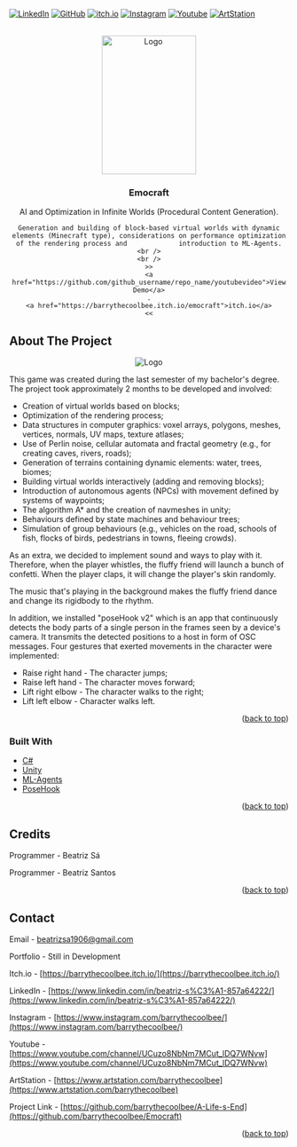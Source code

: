 <div id="top"></div>

[![LinkedIn][linkedin-shield]][linkedin-url]
[![GitHub][github-shield]][github-url]
[![itch.io][itch-shield]][itch-url]
[![Instagram][instagram-shield]][instagram-url]
[![Youtube][youtube-shield]][youtube-url]
[![ArtStation][artstation-shield]][artstation-url]

<!-- PROJECT LOGO -->
<br />
<div align="center">
  <a href="https://github.com/barrythecoolbee/Emocraft">
    <img src="Assets/Sprites/CharSprites/Idle/Idle1.png" alt="Logo" width="170" height="250">
  </a>

<h3 align="center">Emocraft</h3>

  <p align="center">
    AI and Optimization in Infinite Worlds (Procedural Content Generation).

    Generation and building of block-based virtual worlds with dynamic elements (Minecraft type), considerations on performance optimization of the rendering process and             introduction to ML-Agents.
    <br />
    <br />
    >>
    <a href="https://github.com/github_username/repo_name/youtubevideo">View Demo</a>
    .
    <a href="https://barrythecoolbee.itch.io/emocraft">itch.io</a>
    <<
  </p>
</div>




<!-- ABOUT THE PROJECT -->
## About The Project

<p align="center">
<img src="Assets/Sprites/UI/Untitled_Artwork 9.png" alt="Logo">
</p>

This game was created during the last semester of my bachelor's degree. The project took approximately 2 months to be developed and involved:

* Creation of virtual worlds based on blocks;
* Optimization of the rendering process;
* Data structures in computer graphics: voxel arrays, polygons, meshes, vertices, normals, UV maps, texture atlases; 
* Use of Perlin noise, cellular automata and fractal geometry (e.g., for creating caves, rivers, roads);
* Generation of terrains containing dynamic elements: water, trees, biomes; 
* Building virtual worlds interactively (adding and removing blocks);
* Introduction of autonomous agents (NPCs) with movement defined by systems of waypoints; 
* The algorithm A* and the creation of navmeshes in unity;
* Behaviours defined by state machines and behaviour trees; 
* Simulation of group behaviours (e.g., vehicles on the road, schools of fish, flocks of birds, pedestrians in towns, fleeing crowds). 

As an extra, we decided to implement sound and ways to play with it. Therefore, when the player whistles, the fluffy friend will launch a bunch of confetti. When the player claps, it will change the player's skin randomly.  

The music that's playing in the background makes the fluffy friend dance and change its rigidbody to the rhythm. 

In addition, we installed "poseHook v2" which is an app that continuously detects the body parts of a single person in the frames seen by a device's camera. It transmits the detected positions to a host in form of OSC messages. Four gestures that exerted movements in the character were implemented:

* Raise right hand - The character jumps;
* Raise left hand - The character moves forward;
* Lift right elbow - The character walks to the right;
* Lift left elbow - Character walks left.

<p align="right">(<a href="#top">back to top</a>)</p>



### Built With

* [C#](https://en.wikipedia.org/wiki/C_Sharp_(programming_language))
* [Unity](https://unity.com/)
* [ML-Agents](https://github.com/Unity-Technologies/ml-agents)
* [PoseHook](https://play.google.com/store/apps/details?id=com.hollyhook.posehook&hl=pt&gl=US)

<p align="right">(<a href="#top">back to top</a>)</p>

## Credits

Programmer - Beatriz Sá 

Programmer - Beatriz Santos

<p align="right">(<a href="#top">back to top</a>)</p>


<!-- CONTACT -->
## Contact

Email - beatrizsa1906@gmail.com

Portfolio - Still in Development

Itch.io - [https://barrythecoolbee.itch.io/](https://barrythecoolbee.itch.io/)

LinkedIn - [https://www.linkedin.com/in/beatriz-s%C3%A1-857a64222/](https://www.linkedin.com/in/beatriz-s%C3%A1-857a64222/)

Instagram - [https://www.instagram.com/barrythecoolbee/](https://www.instagram.com/barrythecoolbee/)

Youtube - [https://www.youtube.com/channel/UCuzo8NbNm7MCut_lDQ7WNvw](https://www.youtube.com/channel/UCuzo8NbNm7MCut_lDQ7WNvw)

ArtStation - [https://www.artstation.com/barrythecoolbee](https://www.artstation.com/barrythecoolbee)

Project Link - [https://github.com/barrythecoolbee/A-Life-s-End](https://github.com/barrythecoolbee/Emocraft)

<p align="right">(<a href="#top">back to top</a>)</p>


[linkedin-shield]: https://img.shields.io/badge/-LinkedIn-black.svg?style=for-the-badge&logo=linkedin&colorB=555
[linkedin-url]: https://www.linkedin.com/in/beatriz-s%C3%A1-857a64222/
[github-shield]: https://img.shields.io/badge/-GitHub-black.svg?style=for-the-badge&logo=github&colorB=555
[github-url]: https://github.com/barrythecoolbee
[itch-shield]: https://img.shields.io/badge/-itch.io-black.svg?style=for-the-badge&logo=itch.io&colorB=555
[itch-url]: https://barrythecoolbee.itch.io/
[instagram-shield]: https://img.shields.io/badge/-Instagram-black.svg?style=for-the-badge&logo=instagram&colorB=555
[instagram-url]: https://www.instagram.com/barrythecoolbee/
[youtube-shield]: https://img.shields.io/badge/-Youtube-black.svg?style=for-the-badge&logo=youtube&colorB=555
[youtube-url]: https://www.youtube.com/channel/UCuzo8NbNm7MCut_lDQ7WNvw
[artstation-shield]: https://img.shields.io/badge/-ArtStation-black.svg?style=for-the-badge&logo=artstation&colorB=555
[artstation-url]: https://www.artstation.com/barrythecoolbee
